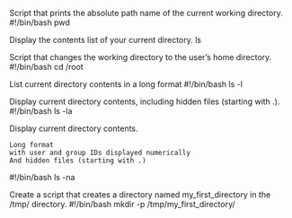 Script that prints the absolute path name of the current working directory.
#!/bin/bash
pwd

Display the contents list of your current directory.
ls

Script that changes the working directory to the user’s home directory.
#!/bin/bash                                                                     cd /root

List current directory contents in a long format
#!/bin/bash
ls -l

Display current directory contents, including hidden files (starting with .).
#!/bin/bash
ls -la

Display current directory contents.

    Long format
    with user and group IDs displayed numerically
    And hidden files (starting with .)

#!/bin/bash
ls -na

Create a script that creates a directory named my_first_directory in the /tmp/ directory.
#!/bin/bash
mkdir -p /tmp/my_first_directory/


